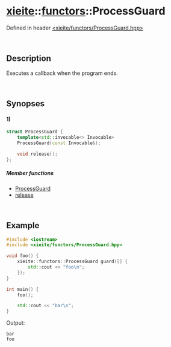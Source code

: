 # [xieite](../../xieite.md)\:\:[functors](../../functors.md)\:\:ProcessGuard
Defined in header [<xieite/functors/ProcessGuard.hpp>](../../../include/xieite/functors/ProcessGuard.hpp)

&nbsp;

## Description
Executes a callback when the program ends.

&nbsp;

## Synopses
#### 1)
```cpp
struct ProcessGuard {
    template<std::invocable<> Invocable>
    ProcessGuard(const Invocable&);

    void release();
};
```
##### Member functions
- [ProcessGuard](./structures/ProcessGuard/1/operators/constructor.md)
- [release](./structures/ProcessGuard/1/release.md)

&nbsp;

## Example
```cpp
#include <iostream>
#include <xieite/functors/ProcessGuard.hpp>

void foo() {
    xieite::functors::ProcessGuard guard([] {
        std::cout << "foo\n";
    });
}

int main() {
    foo();

    std::cout << "bar\n";
}
```
Output:
```
bar
foo
```

